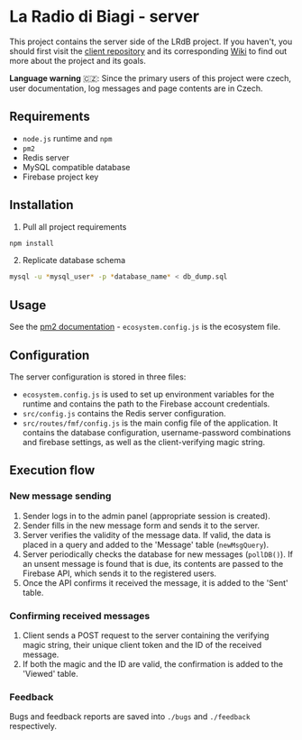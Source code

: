 # La Radio di Biagi - server

This project contains the server side of the LRdB project. If you haven't, you should first visit the [client repository](https://github.com/lunakv/lrdb-client) and its corresponding [Wiki](https://github.com/lunakv/lrdb-client/wiki) to find out more about the project and its goals.

**Language warning** 🇨🇿: Since the primary users of this project were czech, user documentation, log messages and page contents are in Czech.

## Requirements
- `node.js` runtime and `npm` 
- `pm2`
- Redis server
- MySQL compatible database
- Firebase project key

## Installation
1. Pull all project requirements
```bash
npm install
```
2. Replicate database schema
```bash
mysql -u *mysql_user* -p *database_name* < db_dump.sql
```

## Usage

See the [pm2 documentation](https://pm2.keymetrics.io) - `ecosystem.config.js` is the ecosystem file.

## Configuration
The server configuration is stored in three files:
- `ecosystem.config.js` is used to set up environment variables for the runtime and contains the path to the Firebase account credentials.
- `src/config.js` contains the Redis server configuration.
- `src/routes/fmf/config.js` is the main config file of the application. It contains the database configuration, username-password combinations and firebase settings, as well as the client-verifying magic string.

## Execution flow
### New message sending
1. Sender logs in to the admin panel (appropriate session is created).
2. Sender fills in the new message form and sends it to the server.
3. Server verifies the validity of the message data. If valid, the data is placed in a query and added to the 'Message' table (`newMsgQuery`).
4. Server periodically checks the database for new messages (`pollDB()`). If an unsent message is found that is due, its contents are passed to the Firebase API, which sends it to the registered users.
5. Once the API confirms it received the message, it is added to the 'Sent' table.

### Confirming received messages
1. Client sends a POST request to the server containing the verifying magic string, their unique client token and the ID of the received message. 
2. If both the magic and the ID are valid, the confirmation is added to the 'Viewed' table.


### Feedback
Bugs and feedback reports are saved into `./bugs` and `./feedback` respectively.
